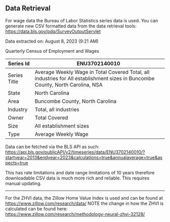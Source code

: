 ## Data Retrieval

For wage data the Bureau of Labor Statistics series data is used.
You can generate new CSV formatted data from the data retrieval tools: https://data.bls.gov/pdq/SurveyOutputServlet

Data extracted on: August 8, 2023 (9:21 AM)

Quarterly Census of Employment and Wages

| Series Id    	| ENU3702140010                                                                                                                  	|
|--------------	|--------------------------------------------------------------------------------------------------------------------------------	|
| Series Title 	| Average Weekly Wage in Total Covered Total, all industries for All establishment sizes in Buncombe County, North Carolina, NSA 	|
| State        	| North Carolina                                                                                                                 	|
| Area         	| Buncombe County, North Carolina                                                                                                	|
| Industry     	| Total, all industries                                                                                                          	|
| Owner        	| Total Covered                                                                                                                  	|
| Size         	| All establishment sizes                                                                                                        	|
| Type         	| Average Weekly Wage                                                                                                            	|

Data can be fetched via the BLS API as such:
https://api.bls.gov/publicAPI/v2/timeseries/data/ENU3702140010/?startyear=2013&endyear=2023&calculations=true&annualaverage=true&aspects=true

This has rate limitations and date range limitations of 10 years therefore downloadable CSV data is much more rich and reliable. This requires manual updating.

--- 
For the ZHVI data, the Zillow Home Value Index is used and can be found at https://www.zillow.com/research/data/
NOTE the change in how the ZHVI is calculated can be found here: https://www.zillow.com/research/methodology-neural-zhvi-32128/